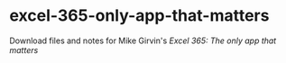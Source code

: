 # excel-365-only-app-that-matters
Download files and notes for Mike Girvin's _Excel 365: The only app that matters_
